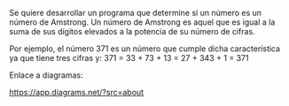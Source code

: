 Se quiere desarrollar un programa que determine si un número es un número de Amstrong. Un número de Amstrong es aquel que es igual a la suma de sus dígitos elevados a la potencia de su número de cifras.

Por ejemplo, el número 371 es un número que cumple dicha característica ya que tiene tres cifras y:
371 = 33 + 73 + 13 = 27 + 343 + 1 = 371

Enlace a diagramas:

https://app.diagrams.net/?src=about
